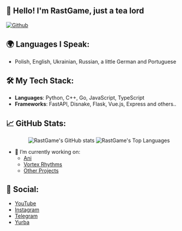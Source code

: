 
<h2>👋 Hello! I'm RastGame, just a tea lord</h2> 

[![Github](https://img.shields.io/github/followers/rastgame?label=Follow&style=social)](https://github.com/rastgame)

## 🌍 Languages I Speak:
- Polish, English, Ukrainian, Russian, a little German and Portuguese

## 🛠 My Tech Stack:

- **Languages**: Python, C++, Go, JavaScript, TypeScript
- **Frameworks**: FastAPI, Disnake, Flask, Vue.js, Express and others..
  
## 📈 GitHub Stats:

<p align="center">
  <img src="https://github-readme-stats.vercel.app/api?username=rastgame&show_icons=true&theme=radical" alt="RastGame's GitHub stats" />
  <img src="https://github-readme-stats.vercel.app/api/top-langs/?username=rastgame&layout=compact&theme=radical" alt="RastGame's Top Languages"/>
</p>

- 🔭 I’m currently working on:
  - [Ani](https://ani.pp.ua)
  - [Vortex Rhythms](https://in.developing.com)
  - [Other Projects](https://rastgame.github.com/projects)
  
## 🌟 Social:
- [YouTube](https://www.youtube.com/@rastgame_)
- [Instagram](https://Instagram.com/_rastgame_)
- [Telegram](https://t.me/rastgame)
- [Yurba](https://me.yurba.one/rastgame)

